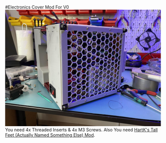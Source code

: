#Electronics Cover Mod For V0
![](./example.jpg)
You need 4x Threaded Inserts & 4x M3 Screws.
Also You need [HartK's Tall Feet (Actually Named Something Else) Mod](../../hartk1213/Voron0_ExtendedLegs).